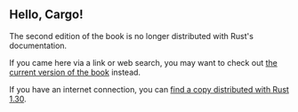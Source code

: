 ## Hello, Cargo!

The second edition of the book is no longer distributed with Rust's documentation.

If you came here via a link or web search, you may want to check out [the current
version of the book](../ch01-03-hello-cargo.html) instead.

If you have an internet connection, you can [find a copy distributed with
Rust
1.30](https://doc.rust-lang.org/1.30.0/book/second-edition/ch01-03-hello-cargo.html).